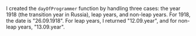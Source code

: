 I created the `dayOfProgrammer` function by handling three cases: the year 1918 (the transition year in Russia), leap years, and non-leap years. For 1918, the date is "26.09.1918". For leap years, I returned "12.09.year", and for non-leap years, "13.09.year".
